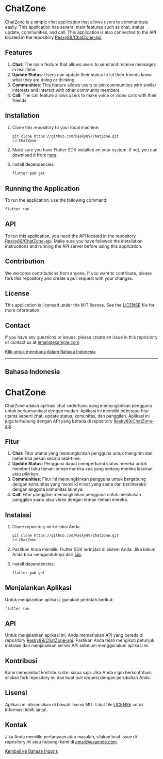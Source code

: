 # ChatZone

ChatZone is a simple chat application that allows users to communicate easily. This application has several main features such as chat, status update, communities, and call. This application is also connected to the API located in the repository [Resky89/ChatZone-api](https://github.com/Resky89/ChatZone-api).

## Features

1. **Chat**: The main feature that allows users to send and receive messages in real-time.
2. **Update Status**: Users can update their status to let their friends know what they are doing or thinking.
3. **Communities**: This feature allows users to join communities with similar interests and interact with other community members.
4. **Call**: The call feature allows users to make voice or video calls with their friends.

## Installation

1. Clone this repository to your local machine:
    ```sh
    git clone https://github.com/Resky89/ChatZone.git
    cd ChatZone
    ```

2. Make sure you have Flutter SDK installed on your system. If not, you can download it from [here](https://flutter.dev/get-started).

3. Install dependencies:
    ```sh
    flutter pub get
    ```

## Running the Application

To run the application, use the following command:
```sh
flutter run
```

## API

To run this application, you need the API located in the repository [Resky89/ChatZone-api](https://github.com/Resky89/ChatZone-api). Make sure you have followed the installation instructions and running the API server before using this application.

## Contribution

We welcome contributions from anyone. If you want to contribute, please fork this repository and create a pull request with your changes.

## License

This application is licensed under the MIT license. See the [LICENSE](LICENSE) file for more information.

## Contact

If you have any questions or issues, please create an issue in this repository or contact us at [email@example.com](mailto:email@example.com).

[Klik untuk membaca dalam Bahasa Indonesia](#bahasa-indonesia)

---

## Bahasa Indonesia

# ChatZone

ChatZone adalah aplikasi chat sederhana yang memungkinkan pengguna untuk berkomunikasi dengan mudah. Aplikasi ini memiliki beberapa fitur utama seperti chat, update status, komunitas, dan panggilan. Aplikasi ini juga terhubung dengan API yang berada di repository [Resky89/ChatZone-api](https://github.com/Resky89/ChatZone-api).

## Fitur

1. **Chat**: Fitur utama yang memungkinkan pengguna untuk mengirim dan menerima pesan secara real-time.
2. **Update Status**: Pengguna dapat memperbarui status mereka untuk memberi tahu teman-teman mereka apa yang sedang mereka lakukan atau pikirkan.
3. **Communities**: Fitur ini memungkinkan pengguna untuk bergabung dengan komunitas yang memiliki minat yang sama dan berinteraksi dengan anggota komunitas lainnya.
4. **Call**: Fitur panggilan memungkinkan pengguna untuk melakukan panggilan suara atau video dengan teman-teman mereka.

## Instalasi

1. Clone repository ini ke lokal Anda:
    ```sh
    git clone https://github.com/Resky89/ChatZone.git
    cd ChatZone
    ```

2. Pastikan Anda memiliki Flutter SDK terinstall di sistem Anda. Jika belum, Anda bisa mengunduhnya dari [sini](https://flutter.dev/get-started).

3. Install dependencies:
    ```sh
    flutter pub get
    ```

## Menjalankan Aplikasi

Untuk menjalankan aplikasi, gunakan perintah berikut:
```sh
flutter run
```

## API

Untuk menjalankan aplikasi ini, Anda memerlukan API yang berada di repository [Resky89/ChatZone-api](https://github.com/Resky89/ChatZone-api). Pastikan Anda telah mengikuti petunjuk instalasi dan menjalankan server API sebelum menggunakan aplikasi ini.

## Kontribusi

Kami menyambut kontribusi dari siapa saja. Jika Anda ingin berkontribusi, silakan fork repository ini dan buat pull request dengan perubahan Anda.

## Lisensi

Aplikasi ini dilisensikan di bawah lisensi MIT. Lihat file [LICENSE](LICENSE) untuk informasi lebih lanjut.

## Kontak

Jika Anda memiliki pertanyaan atau masalah, silakan buat issue di repository ini atau hubungi kami di [email@example.com](mailto:email@example.com).

[Kembali ke Bahasa Inggris](#chatzone)
```
